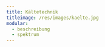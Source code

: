 ```yaml
---
title: Kältetechnik
titleimage: /res/images/kaelte.jpg
modular:
  - beschreibung
  - spektrum
---
```


